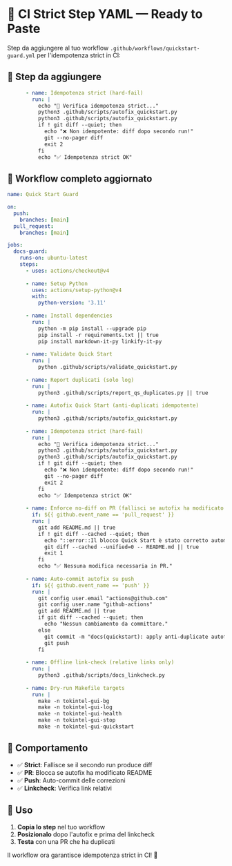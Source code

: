 # 🔧 CI Strict Step YAML — Ready to Paste

Step da aggiungere al tuo workflow `.github/workflows/quickstart-guard.yml` per l'idempotenza strict in CI:

## 🎯 Step da aggiungere

```yaml
      - name: Idempotenza strict (hard-fail)
        run: |
          echo "🔁 Verifica idempotenza strict..."
          python3 .github/scripts/autofix_quickstart.py
          python3 .github/scripts/autofix_quickstart.py
          if ! git diff --quiet; then
            echo "❌ Non idempotente: diff dopo secondo run!"
            git --no-pager diff
            exit 2
          fi
          echo "✅ Idempotenza strict OK"
```

## 🔄 Workflow completo aggiornato

```yaml
name: Quick Start Guard

on:
  push:
    branches: [main]
  pull_request:
    branches: [main]

jobs:
  docs-guard:
    runs-on: ubuntu-latest
    steps:
      - uses: actions/checkout@v4
      
      - name: Setup Python
        uses: actions/setup-python@v4
        with:
          python-version: '3.11'
      
      - name: Install dependencies
        run: |
          python -m pip install --upgrade pip
          pip install -r requirements.txt || true
          pip install markdown-it-py linkify-it-py
      
      - name: Validate Quick Start
        run: |
          python .github/scripts/validate_quickstart.py
      
      - name: Report duplicati (solo log)
        run: |
          python3 .github/scripts/report_qs_duplicates.py || true
      
      - name: Autofix Quick Start (anti-duplicati idempotente)
        run: |
          python3 .github/scripts/autofix_quickstart.py
      
      - name: Idempotenza strict (hard-fail)
        run: |
          echo "🔁 Verifica idempotenza strict..."
          python3 .github/scripts/autofix_quickstart.py
          python3 .github/scripts/autofix_quickstart.py
          if ! git diff --quiet; then
            echo "❌ Non idempotente: diff dopo secondo run!"
            git --no-pager diff
            exit 2
          fi
          echo "✅ Idempotenza strict OK"
      
      - name: Enforce no-diff on PR (fallisci se autofix ha modificato README)
        if: ${{ github.event_name == 'pull_request' }}
        run: |
          git add README.md || true
          if ! git diff --cached --quiet; then
            echo "::error::Il blocco Quick Start è stato corretto automaticamente. Committa le modifiche localmente e riprova."
            git diff --cached --unified=0 -- README.md || true
            exit 1
          fi
          echo "✅ Nessuna modifica necessaria in PR."
      
      - name: Auto-commit autofix su push
        if: ${{ github.event_name == 'push' }}
        run: |
          git config user.email "actions@github.com"
          git config user.name "github-actions"
          git add README.md || true
          if git diff --cached --quiet; then
            echo "Nessun cambiamento da committare."
          else
            git commit -m "docs(quickstart): apply anti-duplicate autofix (CI)"
            git push
          fi
      
      - name: Offline link-check (relative links only)
        run: |
          python3 .github/scripts/docs_linkcheck.py
      
      - name: Dry-run Makefile targets
        run: |
          make -n tokintel-gui-bg
          make -n tokintel-gui-log
          make -n tokintel-gui-health
          make -n tokintel-gui-stop
          make -n tokintel-gui-quickstart
```

## 🎯 Comportamento

- ✅ **Strict**: Fallisce se il secondo run produce diff
- ✅ **PR**: Blocca se autofix ha modificato README
- ✅ **Push**: Auto-commit delle correzioni
- ✅ **Linkcheck**: Verifica link relativi

## 🚀 Uso

1. **Copia lo step** nel tuo workflow
2. **Posizionalo** dopo l'autofix e prima del linkcheck
3. **Testa** con una PR che ha duplicati

Il workflow ora garantisce idempotenza strict in CI! 🎯
